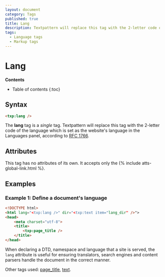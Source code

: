 ```yaml
---
layout: document
category: Tags
published: true
title: Lang
description: Textpattern will replace this tag with the 2-letter code of the language which is set as the website's language.
tags:
  - Language tags
  - Markup tags
---
```


# Lang

**Contents**

* Table of contents
{:toc}

## Syntax

~~~ html
<txp:lang />
~~~

The **lang** tag is a *single* tag. Textpattern will replace this tag with the 2-letter code of the language which is set as the website's language in the Languages panel, according to [RFC 1766](https://www.ietf.org/rfc/rfc1766.txt).

## Attributes

This tag has no attributes of its own. It accepts only the {% include atts-global-link.html %}.

## Examples

### Example 1: Define a document's language

~~~ html
<!DOCTYPE html>
<html lang="<txp:lang />" dir="<txp:text item="lang_dir" />">
<head>
    <meta charset="utf-8">
    <title>
        <txp:page_title />
    </title>
</head>
~~~

When declaring a DTD, namespace and language that a site is served, the `lang` attribute is useful for ensuring translators, search engines and content parsers handle the document in the correct manner.

Other tags used: [page_title](/tags/page_title), [text](/tags/text).

